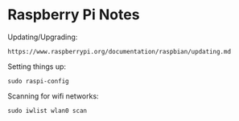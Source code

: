 # Raspberry Pi Notes

Updating/Upgrading:

```
https://www.raspberrypi.org/documentation/raspbian/updating.md
```

Setting things up:

```
sudo raspi-config
```

Scanning for wifi networks:

```
sudo iwlist wlan0 scan
```
